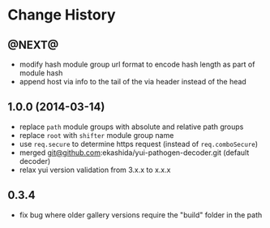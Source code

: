 Change History
==============

@NEXT@
------

- modify hash module group url format to encode hash length as part of module hash
- append host via info to the tail of the via header instead of the head


1.0.0 (2014-03-14)
------------------

- replace `path` module groups with absolute and relative path groups
- replace `root` with `shifter` module group name
- use `req.secure` to determine https request (instead of `req.comboSecure`)
- merged git@github.com:ekashida/yui-pathogen-decoder.git (default decoder)
- relax yui version validation from 3.x.x to x.x.x

0.3.4
------

- fix bug where older gallery versions require the "build" folder in the path
